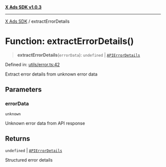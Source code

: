 [**X Ads SDK v1.0.3**](../README.md)

***

[X Ads SDK](../globals.md) / extractErrorDetails

# Function: extractErrorDetails()

> **extractErrorDetails**(`errorData`): `undefined` \| [`APIErrorDetails`](../interfaces/APIErrorDetails.md)

Defined in: [utils/error.ts:42](https://github.com/kage1020/x-ads-sdk/blob/main/src/utils/error.ts#L42)

Extract error details from unknown error data

## Parameters

### errorData

`unknown`

Unknown error data from API response

## Returns

`undefined` \| [`APIErrorDetails`](../interfaces/APIErrorDetails.md)

Structured error details
